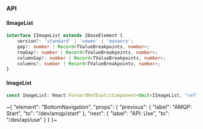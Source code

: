 

### API

#### IImageList

```ts
interface IImageList extends IBaseElement {
    version?: 'standard' | 'vowen' | 'masonry';
    gap?: number | Record<TValueBreakpoints, number>;
    rowGap?: number | Record<TValueBreakpoints, number>;
    columnGap?: number | Record<TValueBreakpoints, number>;
    columns?: number | Record<TValueBreakpoints, number>;
}
```

#### ImageList

```ts
const ImageList: React.ForwardRefExoticComponent<Omit<IImageList, "ref"> & React.RefAttributes<unknown>>;
```

~{
  "element": "BottomNavigation",
  "props": {
    "previous": {
      "label": "AMQP: Start",
      "to": "/dev/amqp/start"
    },
    "next": {
      "label": "API: Use",
      "to": "/dev/api/use"
    }
  }
}~
